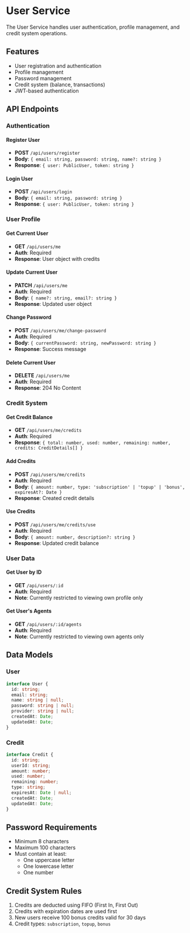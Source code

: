# User Service

The User Service handles user authentication, profile management, and credit system operations.

## Features

- User registration and authentication
- Profile management
- Password management
- Credit system (balance, transactions)
- JWT-based authentication

## API Endpoints

### Authentication

#### Register User
- **POST** `/api/users/register`
- **Body**: `{ email: string, password: string, name?: string }`
- **Response**: `{ user: PublicUser, token: string }`

#### Login User
- **POST** `/api/users/login`
- **Body**: `{ email: string, password: string }`
- **Response**: `{ user: PublicUser, token: string }`

### User Profile

#### Get Current User
- **GET** `/api/users/me`
- **Auth**: Required
- **Response**: User object with credits

#### Update Current User
- **PATCH** `/api/users/me`
- **Auth**: Required
- **Body**: `{ name?: string, email?: string }`
- **Response**: Updated user object

#### Change Password
- **POST** `/api/users/me/change-password`
- **Auth**: Required
- **Body**: `{ currentPassword: string, newPassword: string }`
- **Response**: Success message

#### Delete Current User
- **DELETE** `/api/users/me`
- **Auth**: Required
- **Response**: 204 No Content

### Credit System

#### Get Credit Balance
- **GET** `/api/users/me/credits`
- **Auth**: Required
- **Response**: `{ total: number, used: number, remaining: number, credits: CreditDetails[] }`

#### Add Credits
- **POST** `/api/users/me/credits`
- **Auth**: Required
- **Body**: `{ amount: number, type: 'subscription' | 'topup' | 'bonus', expiresAt?: Date }`
- **Response**: Created credit details

#### Use Credits
- **POST** `/api/users/me/credits/use`
- **Auth**: Required
- **Body**: `{ amount: number, description?: string }`
- **Response**: Updated credit balance

### User Data

#### Get User by ID
- **GET** `/api/users/:id`
- **Auth**: Required
- **Note**: Currently restricted to viewing own profile only

#### Get User's Agents
- **GET** `/api/users/:id/agents`
- **Auth**: Required
- **Note**: Currently restricted to viewing own agents only

## Data Models

### User
```typescript
interface User {
  id: string;
  email: string;
  name: string | null;
  password: string | null;
  provider: string | null;
  createdAt: Date;
  updatedAt: Date;
}
```

### Credit
```typescript
interface Credit {
  id: string;
  userId: string;
  amount: number;
  used: number;
  remaining: number;
  type: string;
  expiresAt: Date | null;
  createdAt: Date;
  updatedAt: Date;
}
```

## Password Requirements

- Minimum 8 characters
- Maximum 100 characters
- Must contain at least:
  - One uppercase letter
  - One lowercase letter
  - One number

## Credit System Rules

1. Credits are deducted using FIFO (First In, First Out)
2. Credits with expiration dates are used first
3. New users receive 100 bonus credits valid for 30 days
4. Credit types: `subscription`, `topup`, `bonus`